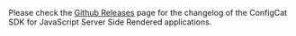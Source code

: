 Please check the [Github Releases](https://github.com/configcat/js-ssr-sdk/releases) page for the changelog of the ConfigCat SDK for JavaScript Server Side Rendered applications.